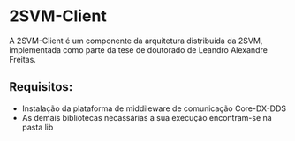 # 2SVM-Client

A 2SVM-Client é um componente da arquitetura distribuída da 2SVM, implementada como parte da tese de doutorado de Leandro Alexandre Freitas.

## Requisitos:
* Instalação da plataforma de middileware de comunicação Core-DX-DDS
* As demais bibliotecas necassárias a sua execução encontram-se na pasta lib
